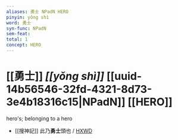 ```yaml
---
aliases: 勇士 NPadN HERO
pinyin: yǒng shì
word: 勇士
syn-func: NPadN
sem-feat: 
total: 1
concept: HERO 
---
```

# [[勇士]] *[[yǒng shì]]*  [[uuid-14b56546-32fd-4321-8d73-3e4b18316c15|NPadN]] [[HERO]]
hero's; belonging to a hero
 - [[搜神記]] 此乃**勇士**頭也 / [HXWD](https://hxwd.org/textview.html?location=KR3l0099_tls_011-4a.84)
